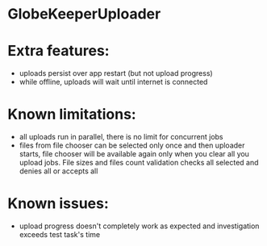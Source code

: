 # GlobeKeeperUploader

# Extra features:
- uploads persist over app restart (but not upload progress)
- while offline, uploads will wait until internet is connected

# Known limitations:
- all uploads run in parallel, there is no limit for concurrent jobs 
- files from file chooser can be selected only once and then uploader starts, file chooser will be available again only when you clear all you upload jobs. File sizes and files count validation checks all selected and denies all or accepts all

# Known issues:
- upload progress doesn't completely work as expected and investigation exceeds test task's time 
